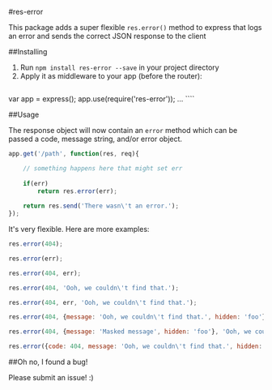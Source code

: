 #res-error

This package adds a super flexible `res.error()` method to express that logs an error and sends the correct JSON response to the client

##Installing

1. Run `npm install res-error --save` in your project directory
2. Apply it as middleware to your app (before the router):
	````javascript
var app = express();
app.use(require('res-error'));
...
	````
  
##Usage

The response object will now contain an `error` method which can be passed a code, message string, and/or error object.

```javascript
app.get('/path', function(res, req){

	// something happens here that might set err
	
	if(err)
		return res.error(err);
	
	return res.send('There wasn\'t an error.');
});

```

It's very flexible. Here are more examples:

```javascript
res.error(404);

res.error(err);

res.error(404, err);

res.error(404, 'Ooh, we couldn\'t find that.');

res.error(404, err, 'Ooh, we couldn\'t find that.');

res.error(404, {message: 'Ooh, we couldn\'t find that.', hidden: 'foo'});

res.error(404, {message: 'Masked message', hidden: 'foo'}, 'Ooh, we couldn\'t find that.');

res.error({code: 404, message: 'Ooh, we couldn\'t find that.', hidden: 'foo'});

```


##Oh no, I found a bug!

Please submit an issue! :)
